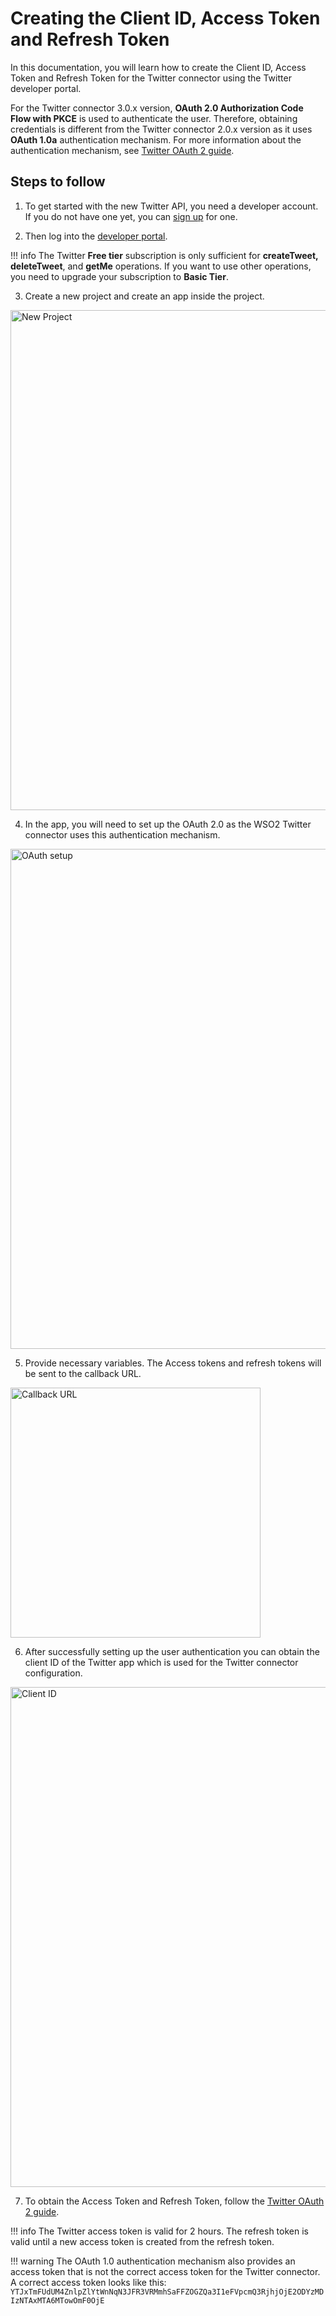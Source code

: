 # Creating the Client ID, Access Token and Refresh Token

In this documentation, you will learn how to create the Client ID, Access Token and Refresh Token for the Twitter connector using the Twitter developer portal.

For the Twitter connector 3.0.x version, **OAuth 2.0 Authorization Code Flow with PKCE** is used to authenticate the user. Therefore, obtaining credentials is different from the Twitter connector 2.0.x version as it uses **OAuth 1.0a** authentication mechanism. For more information about the authentication mechanism, see [Twitter OAuth 2 guide](https://developer.twitter.com/en/docs/authentication/oauth-2-0/authorization-code). 

## Steps to follow

1. To get started with the new Twitter API, you need a developer account. If you do not have one yet, you can [sign up](https://developer.twitter.com/en/portal/petition/essential/basic-info) for one. 

2. Then log into the [developer portal](https://developer.twitter.com/en/portal/dashboard). 

!!! info
    The Twitter **Free tier** subscription is only sufficient for **createTweet, deleteTweet**, and **getMe** operations. If you want to use other operations, you need to upgrade your subscription to **Basic Tier**.

3. Create a new project and create an app inside the project.
  <img src="{{base_path}}/assets/img/integrate/connectors/twitter-connector-newproject.png" title="New Project" width="800" alt="New Project" />

4. In the app, you will need to set up the OAuth 2.0 as the WSO2 Twitter connector uses this authentication mechanism. 
  <img src="{{base_path}}/assets/img/integrate/connectors/twitter-connector-auth-setup.png" title="OAuth setup" width="800" alt="OAuth setup" />

5. Provide necessary variables. The Access tokens and refresh tokens will be sent to the callback URL.
  <img src="{{base_path}}/assets/img/integrate/connectors/twitter-connector-callbackurl.png" title="Callback URL" width="400" alt="Callback URL" />

6. After successfully setting up the user authentication you can obtain the client ID of the Twitter app which is used for the Twitter connector configuration.
  <img src="{{base_path}}/assets/img/integrate/connectors/twitter-connector-clientid.png" title="Client ID" width="800" alt="Client ID" />

7. To obtain the Access Token and Refresh Token, follow the [Twitter OAuth 2 guide](https://developer.twitter.com/en/docs/authentication/oauth-2-0/user-access-token#:~:text=Steps%20to%20connect%20using%20OAuth%202.0). 

!!! info
    The Twitter access token is valid for 2 hours. The refresh token is valid until a new access token is created from the refresh token.

!!! warning
    The OAuth 1.0 authentication mechanism also provides an access token that is not the correct access token for the Twitter connector. A correct access token looks like this:
    `YTJxTmFUdUM4ZnlpZlYtWnNqN3JFR3VRMmhSaFFZOGZQa3I1eFVpcmQ3RjhjOjE2ODYzMDIzNTAxMTA6MTowOmF0OjE`